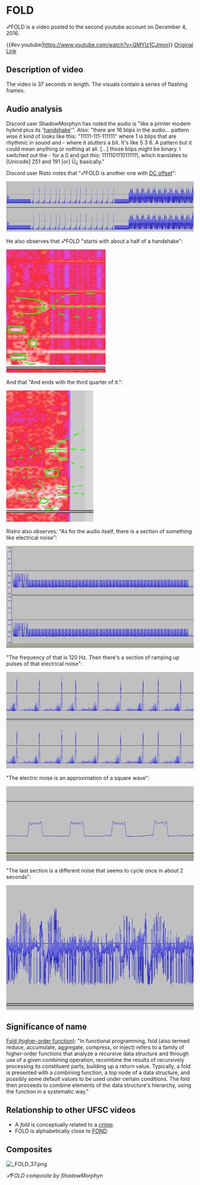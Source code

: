 # FOLD

♐FOLD is a video posted to the second youtube account on December 4,
2016.

{{\#ev:youtube|<https://www.youtube.com/watch?v=QMYIz1CJmvo>}} [Original Link](https://youtu.be/C2a46R3xjVQ)

## Description of video

The video is 37 seconds in length. The visuals contain a series of
flashing frames.

## Audio analysis

Discord user ShadowMorphyn has noted the audio is "like a printer modem
hybrid plus its '[handshake](Handshake "wikilink")'". Also: "there are
16 blips in the audio... pattern wise it kind of looks like this:
"11111-111-111111" where 1 is blips that are rhythmic in sound and -
where it stutters a bit. It's like 5 3 6. A pattern but it could mean
anything or nothing at all. \[...\] those blips might be binary. I
switched out the - for a 0 and got this: 1111101110111111, which
translates to \[Unicode\] 251 and 191 \[or\] Û¿ basically."

Discord user Risto notes that "♐FOLD is another one with [DC offset](DC_offset "wikilink")":

![DC\_offset\_in\_FOLD.png](DC_offset_in_FOLD.png "DC_offset_in_FOLD.png")

He also observes that ♐FOLD "starts with about a half of a handshake":

![FOLD\_handshake\_start.png](FOLD_handshake_start.png)

And that "And ends with the third quarter of it.":

![FOLD\_handshake\_end.png](FOLD_handshake_end.png)

Ristro also observes: "As for the audio itself, there is a section of
something like electrical noise":

![FOLD\_audio\_1.png](FOLD_audio_1.png "FOLD_audio_1.png")

"The frequency of that is 120 Hz. Then there's a section of ramping up
pulses of that electrical noise":

![FOLD\_audio\_2.png](FOLD_audio_2.png "FOLD_audio_2.png")

"The electric noise is an approximation of a square wave":

![FOLD\_audio\_3.png](FOLD_audio_3.png "FOLD_audio_3.png")

"The last section is a different noise that seems to cycle once in about
2 seconds":

![FOLD\_audio\_4.png](FOLD_audio_4.png "FOLD_audio_4.png")

## Significance of name

[Fold (higher-order function)](https://en.wikipedia.org/wiki/Fold_\(higher-order_function\)):
"In functional programming, fold (also termed reduce, accumulate,
aggregate, compress, or inject) refers to a family of higher-order
functions that analyze a recursive data structure and through use of a
given combining operation, recombine the results of recursively
processing its constituent parts, building up a return value. Typically,
a fold is presented with a combining function, a top node of a data
structure, and possibly some default values to be used under certain
conditions. The fold then proceeds to combine elements of the data
structure's hierarchy, using the function in a systematic way."

## Relationship to other UFSC videos

  - A *fold* is conceptually related to a [ *crimp*](CRIMP "wikilink").
  - FOLD is alphabetically close to [FOND](FOND "wikilink").

## Composites

![\_FOLD\_37.png](_FOLD_37.png "_FOLD_37.png")

*♐FOLD composite by ShadowMorphyn*

